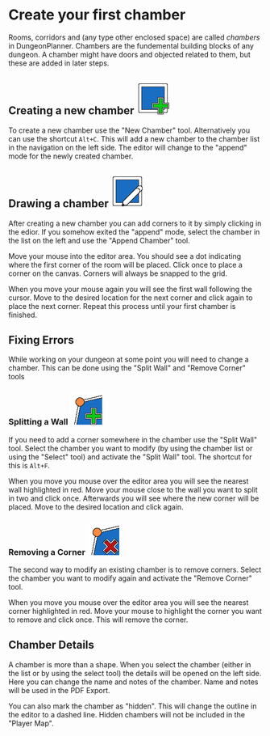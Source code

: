 # Create your first chamber

Rooms, corridors and (any type other enclosed space) are called *chambers* in DungeonPlanner.
Chambers are the fundemental building blocks of any dungeon.
A chamber might have doors and objected related to them, but these are added in later steps.

## Creating a new chamber ![New Chamber](../assets/tools/add_chamber.png)

To create a new chamber use the "New Chamber" tool. Alternatively you can use the shortcut `Alt+C`.
This will add a new chamber to the chamber list in the navigation on the left side.
The editor will change to the "append" mode for the newly created chamber.



## Drawing a chamber ![Append Chamber](../assets/tools/append_chamber.png)

After creating a new chamber you can add corners to it by simply clicking in the edior.
If you somehow exited the "append" mode, select the chamber in the list on the left and use the "Append Chamber" tool.


Move your mouse into the editor area.
You should see a dot indicating where the first corner of the room will be placed.
Click once to place a corner on the canvas.
Corners will always be snapped to the grid.

When you move your mouse again you will see the first wall following the cursor.
Move to the desired location for the next corner and click again to place the next corner.
Repeat this process until your first chamber is finished.


## Fixing Errors

While working on your dungeon at some point you will need to change a chamber.
This can be done using the "Split Wall" and "Remove Corner" tools

### Splitting a Wall ![Split Wall](../assets/tools/split_wall.png) 

If you need to add a corner somewhere in the chamber use the "Split Wall" tool.
Select the chamber you want to modify (by using the chamber list or using the "Select" tool) and activate the "Split Wall" tool.
The shortcut for this is `Alt+F`.

When you move you mouse over the editor area you will see the nearest wall highlighted in red.
Move your mouse close to the wall you want to split in two and click once.
Afterwards you will see where the new corner will be placed.
Move to the desired location and click again.

### Removing a Corner ![Remove Corner](../assets/tools/remove_corner.png)

The second way to modify an existing chamber is to remove corners.
Select the chamber you want to modify again and activate the "Remove Corner" tool.

When you move you mouse over the editor area you will see the nearest corner highlighted in red.
Move your mouse to highlight the corner you want to remove and click once.
This will remove the corner.

## Chamber Details

A chamber is more than a shape.
When you select the chamber (either in the list or by using the select tool) the details will be opened on the left side.
Here you can change the name and notes of the chamber.
Name and notes will be used in the PDF Export.

You can also mark the chamber as "hidden".
This will change the outline in the editor to a dashed line.
Hidden chambers will not be included in the "Player Map".
